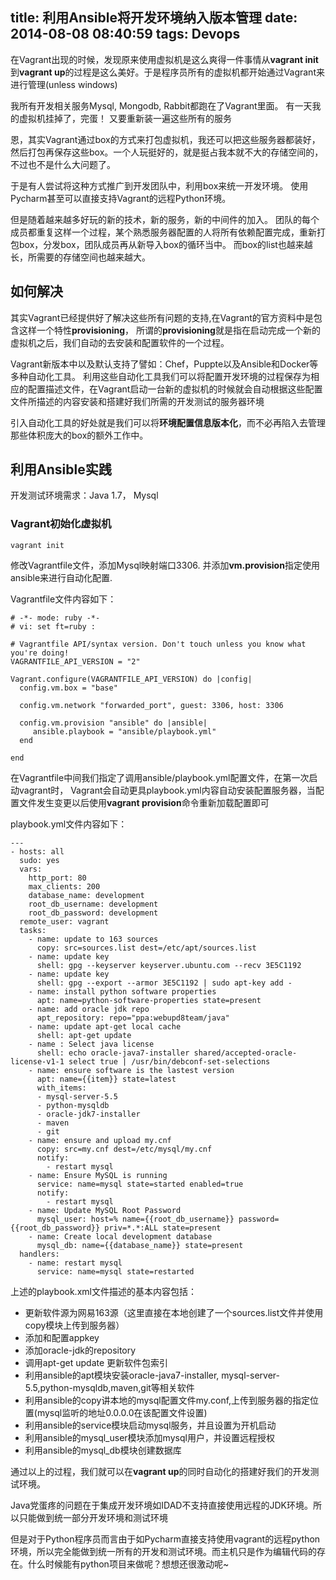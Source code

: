 title: 利用Ansible将开发环境纳入版本管理
date: 2014-08-08 08:40:59
tags: Devops
---

在Vagrant出现的时候，发现原来使用虚拟机是这么爽得一件事情从**vagrant init**到**vagrant up**的过程是这么美好。于是程序员所有的虚拟机都开始通过Vagrant来进行管理(unless windows)

我所有开发相关服务Mysql, Mongodb, Rabbit都跑在了Vagrant里面。 有一天我的虚拟机挂掉了，完蛋！ 又要重新装一遍这些所有的服务

恩，其实Vagrant通过box的方式来打包虚拟机，我还可以把这些服务器都装好，然后打包再保存这些box。一个人玩挺好的，就是挺占我本就不大的存储空间的，不过也不是什么大问题了。

于是有人尝试将这种方式推广到开发团队中，利用box来统一开发环境。 使用Pycharm甚至可以直接支持Vagrant的远程Python环境。

但是随着越来越多好玩的新的技术，新的服务，新的中间件的加入。 团队的每个成员都重复这样一个过程，某个熟悉服务器配置的人将所有依赖配置完成，重新打包box，分发box，团队成员再从新导入box的循环当中。 而box的list也越来越长，所需要的存储空间也越来越大。

<!-- more -->

## 如何解决

其实Vagrant已经提供好了解决这些所有问题的支持,在Vagrant的官方资料中是包含这样一个特性**provisioning**， 所谓的**provisioning**就是指在启动完成一个新的虚拟机之后，我们自动的去安装和配置软件的一个过程。

Vagrant新版本中以及默认支持了譬如：Chef，Puppte以及Ansible和Docker等多种自动化工具。 利用这些自动化工具我们可以将配置开发环境的过程保存为相应的配置描述文件，在Vagrant启动一台新的虚拟机的时候就会自动根据这些配置文件所描述的内容安装和搭建好我们所需的开发测试的服务器环境

引入自动化工具的好处就是我们可以将**环境配置信息版本化**，而不必再陷入去管理那些体积庞大的box的额外工作中。

## 利用Ansible实践

开发测试环境需求：Java 1.7， Mysql

### Vagrant初始化虚拟机

```
vagrant init
```

修改Vagrantfile文件，添加Mysql映射端口3306. 并添加**vm.provision**指定使用ansible来进行自动化配置.

Vagrantfile文件内容如下：

```
# -*- mode: ruby -*-
# vi: set ft=ruby :

# Vagrantfile API/syntax version. Don't touch unless you know what you're doing!
VAGRANTFILE_API_VERSION = "2"

Vagrant.configure(VAGRANTFILE_API_VERSION) do |config|
  config.vm.box = "base"

  config.vm.network "forwarded_port", guest: 3306, host: 3306

  config.vm.provision "ansible" do |ansible|
     ansible.playbook = "ansible/playbook.yml"
  end

end
```

在Vagrantfile中间我们指定了调用ansible/playbook.yml配置文件，在第一次启动vagrant时，
Vagrant会自动更具playbook.yml内容自动安装配置服务器，当配置文件发生变更以后使用**vagrant provision**命令重新加载配置即可

playbook.yml文件内容如下：

```
---
- hosts: all
  sudo: yes
  vars:
    http_port: 80
    max_clients: 200
    database_name: development
    root_db_username: development
    root_db_password: development
  remote_user: vagrant
  tasks:
    - name: update to 163 sources
      copy: src=sources.list dest=/etc/apt/sources.list
    - name: update key
      shell: gpg --keyserver keyserver.ubuntu.com --recv 3E5C1192
    - name: update key
      shell: gpg --export --armor 3E5C1192 | sudo apt-key add -
    - name: install python software properties
      apt: name=python-software-properties state=present
    - name: add oracle jdk repo
      apt_repository: repo="ppa:webupd8team/java"
    - name: update apt-get local cache
      shell: apt-get update
    - name : Select java license
      shell: echo oracle-java7-installer shared/accepted-oracle-license-v1-1 select true | /usr/bin/debconf-set-selections
    - name: ensure software is the lastest version
      apt: name={{item}} state=latest
      with_items:
      - mysql-server-5.5
      - python-mysqldb
      - oracle-jdk7-installer
      - maven
      - git
    - name: ensure and upload my.cnf
      copy: src=my.cnf dest=/etc/mysql/my.cnf
      notify:
        - restart mysql
    - name: Ensure MySQL is running
      service: name=mysql state=started enabled=true
      notify:
        - restart mysql
    - name: Update MySQL Root Password
      mysql_user: host=% name={{root_db_username}} password={{root_db_password}} priv=*.*:ALL state=present
    - name: Create local development database
      mysql_db: name={{database_name}} state=present
  handlers:
    - name: restart mysql
      service: name=mysql state=restarted
```

上述的playbook.xml文件描述的基本内容包括：

* 更新软件源为网易163源（这里直接在本地创建了一个sources.list文件并使用copy模块上传到服务器）
* 添加和配置appkey
* 添加oracle-jdk的repository
* 调用apt-get update 更新软件包索引
* 利用ansible的apt模块安装oracle-java7-installer, mysql-server-5.5,python-mysqldb,maven,git等相关软件
* 利用ansible的copy讲本地的mysql配置文件my.conf,上传到服务器的指定位置(mysql监听的地址0.0.0.0在该配置文件设置)
* 利用ansible的service模块启动mysql服务，并且设置为开机启动
* 利用ansible的mysql_user模块添加mysql用户，并设置远程授权
* 利用ansible的mysql_db模块创建数据库

通过以上的过程，我们就可以在**vagrant up**的同时自动化的搭建好我们的开发测试环境。

Java党蛋疼的问题在于集成开发环境如IDAD不支持直接使用远程的JDK环境。所以只能做到统一部分开发环境和测试环境

但是对于Python程序员而言由于如Pycharm直接支持使用vagrant的远程python环境，所以完全能做到统一所有的开发和测试环境。而主机只是作为编辑代码的存在。什么时候能有python项目来做呢？想想还很激动呢~
